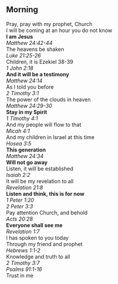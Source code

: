 ## Morning

Pray, pray with my prophet, Church  
I will be coming at an hour you do not know  
**I am Jesus**  
_Matthew 24:42-44_  
The heavens be shaken  
_Luke 21:25-26_  
Children, it is Ezekiel 38-39  
_1 John 2:18_  
**And it will be a testimony**  
_Matthew 24:14_  
As I told you before  
_2 Timothy 3:1_  
The power of the clouds in heaven  
_Matthew 24:29-30_  
**Stay in my Spirit**  
_1 Timothy 4:1_  
And my people will flow to that  
_Micah 4:1_  
And my children in Israel at this time  
_Hosea 3:5_  
**This generation**  
_Matthew 24:34_  
**Will not go away**  
Listen, it will be established  
_Isaiah 2:2_  
It will be my revelation to all  
_Revelation 21:8_  
**Listen and think, this is for now**  
_1 Peter 1:20_  
_2 Peter 3:3_  
Pay attention Church, and behold  
_Acts 20:28_  
**Everyone shall see me**  
_Revelation 1:7_  
I has spoken to you today  
Through my friend and prophet  
_Hebrews 1:1-2_  
Knowledge and truth to all  
_2 Timothy 3:7_  
_Psalms 91:1-16_  
Trust in me
